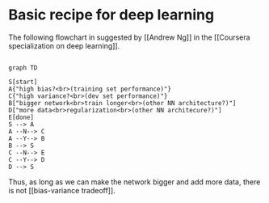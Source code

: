 # Basic recipe for deep learning

The following flowchart in suggested by [[Andrew Ng]] in the [[Coursera specialization on deep learning]].

```mermaid

graph TD

S[start]
A{"high bias?<br>(training set performance)"} 
C{"high variance?<br>(dev set performance)"}
B["bigger network<br>train longer<br>(other NN architecture?)"]
D["more data<br>regularization<br>(other NN architecure?)"]
E[done]
S --> A
A --N--> C
A --Y--> B
B --> S
C --N--> E
C --Y--> D
D --> S
```

Thus, as long as we can make the network bigger and add more data, there is not [[bias-variance tradeoff]].